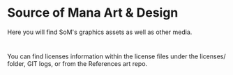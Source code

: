 # Source of Mana Art & Design

Here you will find SoM's graphics assets as well as other media.

#

You can find licenses information within the license files under the licenses/ folder, GIT logs, or from the References art repo.